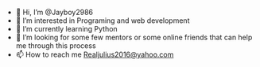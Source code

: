 - 👋 Hi, I’m @Jayboy2986
- 👀 I’m interested in Programing and web development
- 🌱 I’m currently learning Python
- 💞️ I’m looking for some few mentors or some online friends that can help me through this process
- 📫 How to reach me Realjulius2016@yahoo.com

<!---
Jayboy2986/Jayboy2986 is a ✨ special ✨ repository because its `README.md` (this file) appears on your GitHub profile.
You can click the Preview link to take a look at your changes.
--->
